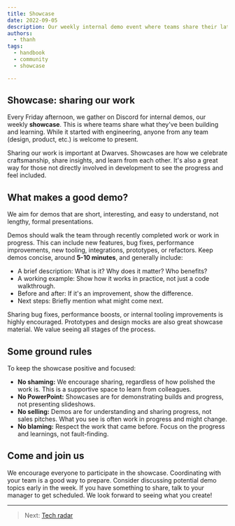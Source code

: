 ```yaml
---
title: Showcase
date: 2022-09-05
description: Our weekly internal demo event where teams share their latest projects and insights. Learn about our culture of sharing, collaboration, and continuous improvement.
authors:
  - thanh
tags:
  - handbook
  - community
  - showcase

---
```


## Showcase: sharing our work

Every Friday afternoon, we gather on Discord for internal demos, our weekly **showcase**. This is where teams share what they've been building and learning. While it started with engineering, anyone from any team (design, product, etc.) is welcome to present.

Sharing our work is important at Dwarves. Showcases are how we celebrate craftsmanship, share insights, and learn from each other. It's also a great way for those not directly involved in development to see the progress and feel included.

## What makes a good demo?

We aim for demos that are short, interesting, and easy to understand, not lengthy, formal presentations.

Demos should walk the team through recently completed work or work in progress. This can include new features, bug fixes, performance improvements, new tooling, integrations, prototypes, or refactors. Keep demos concise, around **5-10 minutes**, and generally include:

* A brief description: What is it? Why does it matter? Who benefits?
* A working example: Show how it works in practice, not just a code walkthrough.
* Before and after: If it's an improvement, show the difference.
* Next steps: Briefly mention what might come next.

Sharing bug fixes, performance boosts, or internal tooling improvements is highly encouraged. Prototypes and design mocks are also great showcase material. We value seeing all stages of the process.

## Some ground rules

To keep the showcase positive and focused:

* **No shaming:** We encourage sharing, regardless of how polished the work is. This is a supportive space to learn from colleagues.
* **No PowerPoint:** Showcases are for demonstrating builds and progress, not presenting slideshows.
* **No selling:** Demos are for understanding and sharing progress, not sales pitches. What you see is often work in progress and might change.
* **No blaming:** Respect the work that came before. Focus on the progress and learnings, not fault-finding.

## Come and join us

We encourage everyone to participate in the showcase. Coordinating with your team is a good way to prepare. Consider discussing potential demo topics early in the week. If you have something to share, talk to your manager to get scheduled. We look forward to seeing what you create!

---

> Next: [Tech radar](radar.md)
